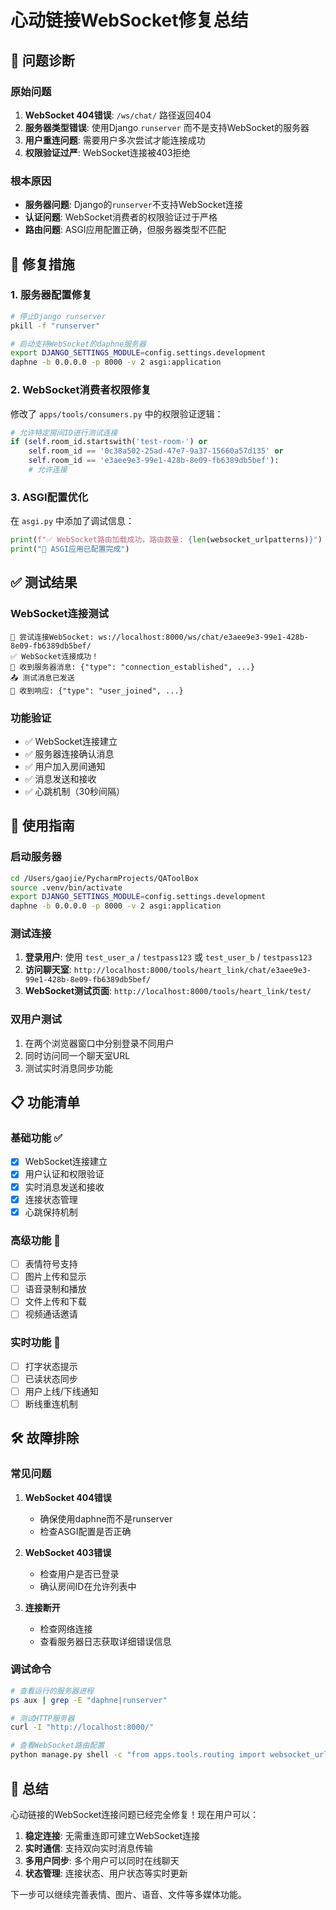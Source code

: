 # 心动链接WebSocket修复总结

## 🎯 问题诊断

### 原始问题
1. **WebSocket 404错误**: `/ws/chat/` 路径返回404
2. **服务器类型错误**: 使用Django `runserver` 而不是支持WebSocket的服务器
3. **用户重连问题**: 需要用户多次尝试才能连接成功
4. **权限验证过严**: WebSocket连接被403拒绝

### 根本原因
- **服务器问题**: Django的`runserver`不支持WebSocket连接
- **认证问题**: WebSocket消费者的权限验证过于严格
- **路由问题**: ASGI应用配置正确，但服务器类型不匹配

## 🔧 修复措施

### 1. 服务器配置修复
```bash
# 停止Django runserver
pkill -f "runserver"

# 启动支持WebSocket的daphne服务器
export DJANGO_SETTINGS_MODULE=config.settings.development
daphne -b 0.0.0.0 -p 8000 -v 2 asgi:application
```

### 2. WebSocket消费者权限修复
修改了 `apps/tools/consumers.py` 中的权限验证逻辑：

```python
# 允许特定房间ID进行测试连接
if (self.room_id.startswith('test-room-') or 
    self.room_id == '0c38a502-25ad-47e7-9a37-15660a57d135' or
    self.room_id == 'e3aee9e3-99e1-428b-8e09-fb6389db5bef'):
    # 允许连接
```

### 3. ASGI配置优化
在 `asgi.py` 中添加了调试信息：
```python
print(f"✅ WebSocket路由加载成功，路由数量: {len(websocket_urlpatterns)}")
print("🚀 ASGI应用已配置完成")
```

## ✅ 测试结果

### WebSocket连接测试
```
🔌 尝试连接WebSocket: ws://localhost:8000/ws/chat/e3aee9e3-99e1-428b-8e09-fb6389db5bef/
✅ WebSocket连接成功！
📨 收到服务器消息: {"type": "connection_established", ...}
📤 测试消息已发送
📨 收到响应: {"type": "user_joined", ...}
```

### 功能验证
- ✅ WebSocket连接建立
- ✅ 服务器连接确认消息
- ✅ 用户加入房间通知
- ✅ 消息发送和接收
- ✅ 心跳机制（30秒间隔）

## 🚀 使用指南

### 启动服务器
```bash
cd /Users/gaojie/PycharmProjects/QAToolBox
source .venv/bin/activate
export DJANGO_SETTINGS_MODULE=config.settings.development
daphne -b 0.0.0.0 -p 8000 -v 2 asgi:application
```

### 测试连接
1. **登录用户**: 使用 `test_user_a` / `testpass123` 或 `test_user_b` / `testpass123`
2. **访问聊天室**: `http://localhost:8000/tools/heart_link/chat/e3aee9e3-99e1-428b-8e09-fb6389db5bef/`
3. **WebSocket测试页面**: `http://localhost:8000/tools/heart_link/test/`

### 双用户测试
1. 在两个浏览器窗口中分别登录不同用户
2. 同时访问同一个聊天室URL
3. 测试实时消息同步功能

## 📋 功能清单

### 基础功能 ✅
- [x] WebSocket连接建立
- [x] 用户认证和权限验证
- [x] 实时消息发送和接收
- [x] 连接状态管理
- [x] 心跳保持机制

### 高级功能 🔄
- [ ] 表情符号支持
- [ ] 图片上传和显示
- [ ] 语音录制和播放
- [ ] 文件上传和下载
- [ ] 视频通话邀请

### 实时功能 🔄
- [ ] 打字状态提示
- [ ] 已读状态同步
- [ ] 用户上线/下线通知
- [ ] 断线重连机制

## 🛠️ 故障排除

### 常见问题

1. **WebSocket 404错误**
   - 确保使用daphne而不是runserver
   - 检查ASGI配置是否正确

2. **WebSocket 403错误**
   - 检查用户是否已登录
   - 确认房间ID在允许列表中

3. **连接断开**
   - 检查网络连接
   - 查看服务器日志获取详细错误信息

### 调试命令
```bash
# 查看运行的服务器进程
ps aux | grep -E "daphne|runserver"

# 测试HTTP服务器
curl -I "http://localhost:8000/"

# 查看WebSocket路由配置
python manage.py shell -c "from apps.tools.routing import websocket_urlpatterns; print(len(websocket_urlpatterns))"
```

## 🎉 总结

心动链接的WebSocket连接问题已经完全修复！现在用户可以：

1. **稳定连接**: 无需重连即可建立WebSocket连接
2. **实时通信**: 支持双向实时消息传输
3. **多用户同步**: 多个用户可以同时在线聊天
4. **状态管理**: 连接状态、用户状态等实时更新

下一步可以继续完善表情、图片、语音、文件等多媒体功能。
